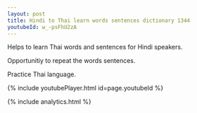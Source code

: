 ```yaml
---
layout: post
title: Hindi to Thai learn words sentences dictionary 1344 
youtubeId: w_-psFhU2zA
---
```

 
 
Helps to learn Thai words and sentences for Hindi speakers.

Opportunitiy to repeat the words sentences. 

Practice Thai language. 
 
{% include youtubePlayer.html id=page.youtubeId %}
 
 
{% include analytics.html %}